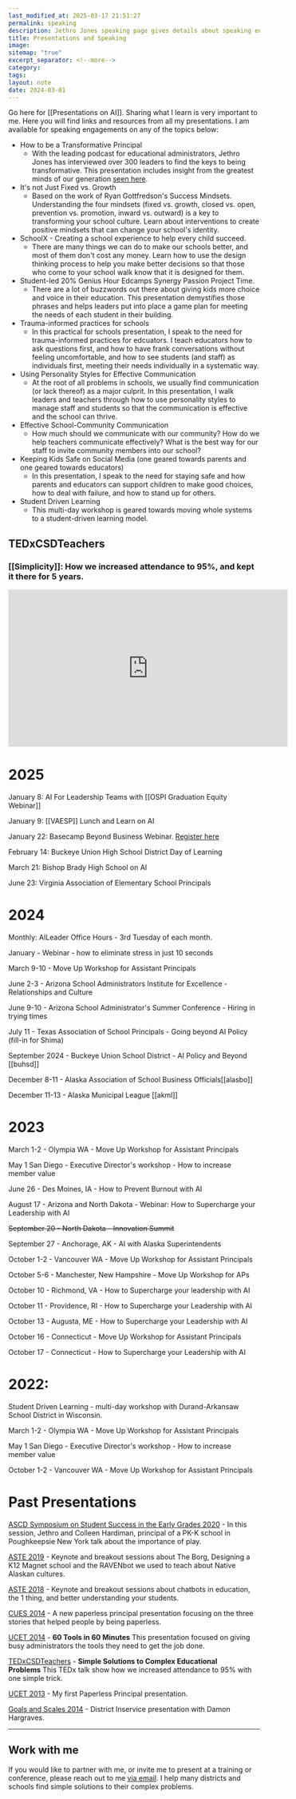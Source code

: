 ```yaml
---
last_modified_at: 2025-03-17 21:51:27
permalink: speaking
description: Jethro Jones speaking page gives details about speaking engagements past, present and future
title: Presentations and Speaking
image: 
sitemap: "true"
excerpt_separator: <!--more-->
category: 
tags: 
layout: note
date: 2024-03-01
---
```

Go here for [[Presentations on AI]].
Sharing what I learn is very important to me. Here you will find links and resources from all my presentations. I am available for speaking engagements on any of the topics below: 

-   How to be a Transformative Principal
    -   With the leading podcast for educational administrators, Jethro Jones has interviewed over 300 leaders to find the keys to being transformative. This presentation includes insight from the greatest minds of our generation [seen here](http://transformativeprincipal.transistor.fm).
-   It's not Just Fixed vs. Growth
    -   Based on the work of Ryan Gottfredson's Success Mindsets. Understanding the four mindsets (fixed vs. growth, closed vs. open, prevention vs. promotion, inward vs. outward) is a key to transforming your school culture. Learn about interventions to create positive mindsets that can change your school's identity. 
-   SchoolX - Creating a school experience to help every child succeed. 
    -   There are many things we can do to make our schools better, and most of them don't cost any money. Learn how to use the design thinking process to help you make better decisions so that those who come to your school walk know that it is designed for them. 
-   Student-led 20% Genius Hour Edcamps Synergy Passion Project Time.
    -   There are a lot of buzzwords out there about giving kids more choice and voice in their education. This presentation demystifies those phrases and helps leaders put into place a game plan for meeting the needs of each student in their building. 
-   Trauma-informed practices for schools 
    -   In this practical for schools presentation, I speak to the need for trauma-informed practices for edcuators. I teach educators how to ask questions first, and how to have frank conversations without feeling uncomfortable, and how to see students (and staff) as individuals first, meeting their needs individually in a systematic way.
-   Using Personality Styles for Effective Communication
    -   At the root of all problems in schools, we usually find communication (or lack thereof) as a major culprit. In this presentation, I walk leaders and teachers through how to use personality styles to manage staff and students so that the communication is effective and the school can thrive. 
-   Effective School-Community Communication
    -   How much should we communicate with our community? How do we help teachers communicate effectively? What is the best way for our staff to invite community members into our school? 
-   Keeping Kids Safe on Social Media (one geared towards parents and one geared towards educators)
    -   In this presentation, I speak to the need for staying safe and how parents and educators can support children to make good choices, how to deal with failure, and how to stand up for others. 
-   Student Driven Learning
    -   This multi-day workshop is geared towards moving whole systems to a student-driven learning model. 


## TEDxCSDTeachers 
### [[Simplicity]]: How we increased attendance to 95%, and kept it there for 5 years.

<iframe width="560" height="315" src="https://www.youtube.com/embed/Xz_zKCgCLnQ" title="YouTube video player" frameborder="0" allow="accelerometer; autoplay; clipboard-write; encrypted-media; gyroscope; picture-in-picture; web-share" allowfullscreen></iframe>

# 2025
January 8: AI For Leadership Teams with [[OSPI Graduation Equity Webinar]]

January 9: [[VAESP]] Lunch and Learn on AI

January 22: Basecamp Beyond Business Webinar. [Register here](https://www.crowdcast.io/c/s4xt6xh33v4e)

February 14: Buckeye Union High School District Day of Learning

March 21: Bishop Brady High School on AI

June 23: Virginia Association of Elementary School Principals
# 2024
Monthly: AILeader Office Hours - 3rd Tuesday of each month.

January - Webinar - how to eliminate stress in just 10 seconds

March 9-10 - Move Up Workshop for Assistant Principals

June 2-3 - Arizona School Administrators Institute for Excellence - Relationships and Culture

June 9-10 - Arizona School Administrator's Summer Conference - Hiring in trying times

July 11 - Texas Association of School Principals - Going beyond AI Policy (fill-in for Shima)

September 2024 - Buckeye Union School District - AI Policy and Beyond [[buhsd]]

December 8-11 - Alaska Association of School Business Officials[[alasbo]]

December 11-13 - Alaska Municipal League [[akml]]
# 2023
March 1-2 - Olympia WA - Move Up Workshop for Assistant Principals

May 1 San Diego - Executive Director's workshop - How to increase member value 

June 26 - Des Moines, IA - How to Prevent Burnout with AI

August 17 - Arizona and North Dakota - Webinar: How to Supercharge your Leadership with AI

~~September 20 - North Dakota - Innovation Summit~~

September 27 - Anchorage, AK - AI with Alaska Superintendents

October 1-2 - Vancouver WA - Move Up Workshop for Assistant Principals

October 5-6 - Manchester, New Hampshire - Move Up Workshop for APs

October 10 - Richmond, VA - How to Supercharge your leadership with AI

October 11 - Providence, RI - How to Supercharge your Leadership with AI

October 13 - Augusta, ME - How to Supercharge your Leadership with AI

October 16 - Connecticut - Move Up Workshop for Assistant Principals

October 17 - Connecticut - How to Supercharge your Leadership with AI
# 2022: 

Student Driven Learning - multi-day workshop with Durand-Arkansaw School District in Wisconsin. 

March 1-2 - Olympia WA - Move Up Workshop for Assistant Principals

May 1 San Diego - Executive Director's workshop - How to increase member value 

October 1-2 - Vancouver WA - Move Up Workshop for Assistant Principals

# Past Presentations

[ASCD Symposium on Student Success in the Early Grades 2020](https://jethrojones.com/play) - In this session, Jethro and Colleen Hardiman, principal of a PK-K school in Poughkeepsie New York talk about the importance of play. 

[ASTE 2019](https://www.jethrojones.com/aste19) - Keynote and breakout sessions about The Borg, Designing a K12 Magnet school and the RAVENbot we used to teach about Native Alaskan cultures. 

[ASTE 2018](https://www.jethrojones.com/aste18) - Keynote and breakout sessions about chatbots in education, the 1 thing, and better understanding your students. 

[CUES 2014](http://jethrojones.com/CUES2014/) - A new paperless principal presentation focusing on the three stories that helped people by being paperless.

[UCET 2014](http://jethrojones.com/ucet2014) - **60 Tools in 60 Minutes** This presentation focused on giving busy administrators the tools they need to get the job done. 

[TEDxCSDTeachers](https://www.youtube.com/watch?v=Xz_zKCgCLnQ) - **Simple Solutions to Complex Educational Problems** This TEDx talk show how we increased attendance to 95% with one simple trick. 

[UCET 2013](http://jethrojones.com/ucet2013) - My first Paperless Principal presentation. 

[Goals and Scales 2014](https://www.jethrojones.com/scales-and-goals-2014) - District Inservice presentation with Damon Hargraves. 

---

## Work with me

If you would like to partner with me, or invite me to present at a training or conference, please reach out to me [via email](mailto:jethro@transformativeprincipal). I help many districts and schools find simple solutions to their complex problems. 
